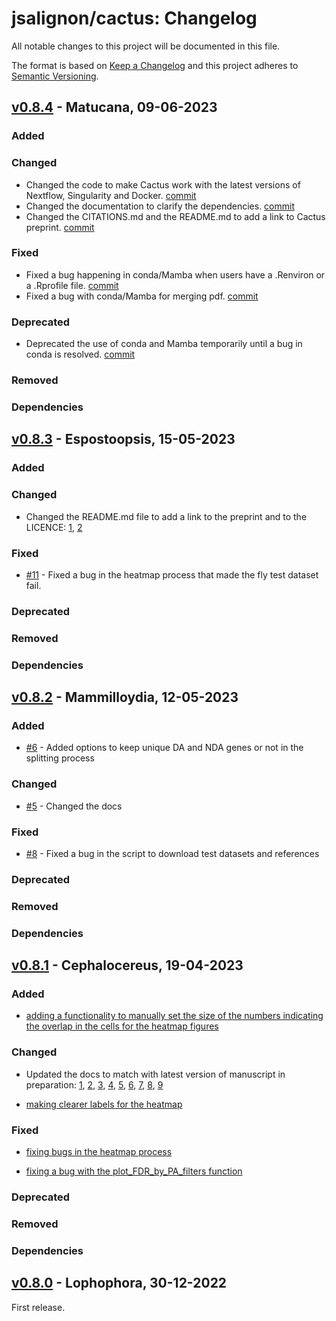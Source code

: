 
# jsalignon/cactus: Changelog

All notable changes to this project will be documented in this file.

The format is based on [Keep a Changelog](https://keepachangelog.com/en/1.0.0/)
and this project adheres to [Semantic Versioning](https://semver.org/spec/v2.0.0.html).

<!-- Guiding Principles

    Changelogs are for humans, not machines.
    There should be an entry for every single version.
    The same types of changes should be grouped.
    Versions and sections should be linkable.
    The latest version comes first.
    The release date of each version is displayed.
    Mention whether you follow Semantic Versioning.

Types of changes

    Added for new features.
    Changed for changes in existing functionality.
    Deprecated for soon-to-be removed features.
    Removed for now removed features.
    Fixed for any bug fixes.
    Security in case of vulnerabilities. -->



## [v0.8.4](https://github.com/jsalignon/cactus/releases/tag/v0.8.4) - Matucana, 09-06-2023

### Added

### Changed

- Changed the code to make Cactus work with the latest versions of Nextflow, Singularity and Docker. [commit](https://github.com/jsalignon/cactus/commit/ce2b6dd3d8ca8beee5479e85a4d24e4c4b022641)
- Changed the documentation to clarify the dependencies. [commit](https://github.com/jsalignon/cactus/commit/0f45173c61a78dd8ce742ff6413c90d1c699575e)
- Changed the CITATIONS.md and the README.md to add a link to Cactus preprint. [commit](https://github.com/jsalignon/cactus/commit/0e7b6ba4cb4269708897f8ad27adc57048dc9229)

### Fixed

- Fixed a bug happening in conda/Mamba when users have a .Renviron or a .Rprofile file. [commit](https://github.com/jsalignon/cactus/commit/a188dbb31dfe34547aaab427175dde28237ac36a)
- Fixed a bug with conda/Mamba for merging pdf. [commit](https://github.com/jsalignon/cactus/commit/a188dbb31dfe34547aaab427175dde28237ac36a)

### Deprecated

- Deprecated the use of conda and Mamba temporarily until a bug in conda is resolved. [commit](https://github.com/jsalignon/cactus/commit/0f45173c61a78dd8ce742ff6413c90d1c699575e)

### Removed

### Dependencies



## [v0.8.3](https://github.com/jsalignon/cactus/releases/tag/v0.8.3) - Espostoopsis, 15-05-2023

### Added

### Changed

- Changed the README.md file to add a link to the preprint and to the LICENCE: [1](https://github.com/jsalignon/cactus/commit/c6cae1efa6a1d6d94a8fe31d4f1a3c73a8046b26), [2](https://github.com/jsalignon/cactus/commit/b4ae5c359f6aea80ab236c5064372742e76ff34e)

### Fixed

- [#11](https://github.com/jsalignon/cactus/pull/11) - Fixed a bug in the heatmap process that made the fly test dataset fail.

### Deprecated

### Removed

### Dependencies



## [v0.8.2](https://github.com/jsalignon/cactus/releases/tag/v0.8.2) - Mammilloydia, 12-05-2023

### Added

- [#6](https://github.com/jsalignon/cactus/pull/6) - Added options to keep unique DA and NDA genes or not in the splitting process

### Changed

- [#5](https://github.com/jsalignon/cactus/pull/5) - Changed the docs

### Fixed

- [#8](https://github.com/jsalignon/cactus/pull/8) - Fixed a bug in the script to download test datasets and references

### Deprecated

### Removed

### Dependencies


## [v0.8.1](https://github.com/jsalignon/cactus/releases/tag/v0.8.1) - Cephalocereus, 19-04-2023

### Added

 - [adding a functionality to manually set the size of the numbers indicating the overlap in the cells for the heatmap figures](https://github.com/jsalignon/cactus/commit/bf0f8aa2925d03760d54c35475415bae538625a3)

### Changed

 - Updated the docs to match with latest version of manuscript in preparation: [1](https://github.com/jsalignon/cactus/commit/bc11d3a39c05686c9dc6ceb7555539334043ce70), [2](https://github.com/jsalignon/cactus/commit/ac0eafa643f85de6efa2cbd8d1aae62059683325), [3](https://github.com/jsalignon/cactus/commit/f2739517621504c756f1304139dab01b99f0ecae), [4](https://github.com/jsalignon/cactus/commit/cf934e22270e7a18122ea3ad44a0f570e8610e53), [5](285d579023f7cbac7771405854d17508030420a4), [6](https://github.com/jsalignon/cactus/commit/285d579023f7cbac7771405854d17508030420a4), [7](https://github.com/jsalignon/cactus/commit/f04cd11eb6b5992f771e72364c019e7f1c251b68), [8](https://github.com/jsalignon/cactus/commit/f68018bf82bd5165056f9cfaa26b3e2f29e1cb08), [9](https://github.com/jsalignon/cactus/commit/37ad16c21c79ca4674c11de84254e65019605f8b)

 - [making clearer labels for the heatmap](https://github.com/jsalignon/cactus/commit/1fd6d2054839fa4978d8c8e2f765c90611f36b02)

### Fixed

 - [fixing bugs in the heatmap process](https://github.com/jsalignon/cactus/commit/eb3de68366fd21c90220cb2a9155af06da04da55)

 - [fixing a bug with the plot_FDR_by_PA_filters function](https://github.com/jsalignon/cactus/commit/4e5cafc61b54958f2144f6f3be4637611e5b8de7)


### Deprecated

### Removed

### Dependencies



## [v0.8.0](https://github.com/jsalignon/cactus/releases/tag/v0.8.0) - Lophophora, 30-12-2022

First release.

<!-- ## [2021.11.16](https://github.com/nf-core/sarek/releases/tag/2.7.1) - Pårtejekna

Pårtejekna is one of glaciers of the Pårte Massif. 

check out this Changelog for a formatting example.
https://raw.githubusercontent.com/veeso/ATtila/main/CHANGELOG.md
-->


